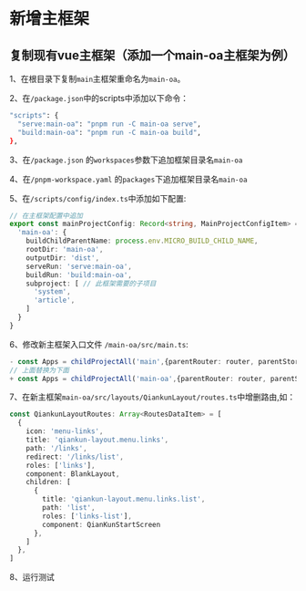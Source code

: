 # 新增主框架

## 复制现有vue主框架（添加一个main-oa主框架为例）

1、在根目录下复制`main`主框架重命名为`main-oa`。

2、在`/package.json`中的scripts中添加以下命令：

```sh
"scripts": {
  "serve:main-oa": "pnpm run -C main-oa serve",
  "build:main-oa": "pnpm run -C main-oa build",
},
```

3、在`/package.json` 的`workspaces`参数下追加框架目录名`main-oa`

4、在`/pnpm-workspace.yaml` 的`packages`下追加框架目录名`main-oa`

5、在`/scripts/config/index.ts`中添加如下配置:

```ts
// 在主框架配置中追加
export const mainProjectConfig: Record<string, MainProjectConfigItem> = {
  'main-oa': {
    buildChildParentName: process.env.MICRO_BUILD_CHILD_NAME,
    rootDir: 'main-oa',
    outputDir: 'dist',
    serveRun: 'serve:main-oa',
    buildRun: 'build:main-oa',
    subproject: [ // 此框架需要的子项目
      'system',
      'article',
    ]
  }
}

```

6、修改新主框架入口文件 `/main-oa/src/main.ts`:

```ts
- const Apps = childProjectAll('main',{parentRouter: router, parentStore: store});
// 上面替换为下面
+ const Apps = childProjectAll('main-oa',{parentRouter: router, parentStore: store});
```

7、在新主框架`main-oa/src/layouts/QiankunLayout/routes.ts`中增删路由,如：

```ts
const QiankunLayoutRoutes: Array<RoutesDataItem> = [
  {
    icon: 'menu-links',
    title: 'qiankun-layout.menu.links',
    path: '/links',
    redirect: '/links/list',
    roles: ['links'],
    component: BlankLayout,
    children: [
      {
        title: 'qiankun-layout.menu.links.list',
        path: 'list',
        roles: ['links-list'],
        component: QianKunStartScreen
      },
    ]
  },
]
```

8、运行测试


